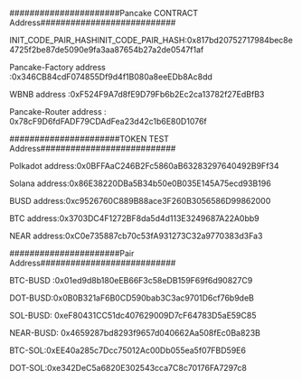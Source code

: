 ######################Pancake CONTRACT Address###########################

INIT_CODE_PAIR_HASHINIT_CODE_PAIR_HASH:0x817bd20752717984bec8e4725f2be87de5090e9fa3aa87654b27a2de0547f1af

Pancake-Factory address :0x346CB84cdF074855Df9d4f1B080a8eeEDb8Ac8dd

WBNB address :0xF524F9A7d8fE9D79Fb6b2Ec2ca13782f27EdBfB3

Pancake-Router address : 0x78cF9D6fdFADF79CDAdFea23d42c1b6E80D1076f

######################TOKEN TEST Address###########################

Polkadot address:0x0BFFAaC246B2Fc5860aB63283297640492B9Ff34

Solana address:0x86E38220DBa5B34b50e0B035E145A75ecd93B196

BUSD address:0xc9526760C889B88ace3F260B3056586D99862000

BTC address:0x3703DC4F1272BF8da5d4d113E3249687A22A0bb9

NEAR address:0xC0e735887cb70c53fA931273C32a9770383d3Fa3

######################Pair Address###########################

BTC-BUSD :0x01ed9d8b180eEB66F3c58eDB159F69f6d90827C9

DOT-BUSD:0x0B0B321aF6B0CD590bab3C3ac9701D6cf76b9deB

SOL-BUSD: 0xeF80431CC51dc407629009D7cF64783D5aE59C85

NEAR-BUSD: 0x4659287bd8293f9657d040662Aa508fEc0Ba823B

BTC-SOL:0xEE40a285c7Dcc75012Ac00Db055ea5f07FBD59E6

DOT-SOL:0xe342DeC5a6820E302543cca7C8c70176FA7297c8
